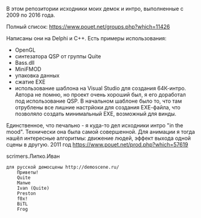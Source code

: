 В этом репозитории исходники моих демок и интро, выполненные с 2009 по 2016 года.

Полный список:
https://www.pouet.net/groups.php?which=11426

Написаны они на Delphi и С++.
Есть примеры использования:
-	OpenGL
-	синтезатора QSP от группы Quite
-	Bass.dll
-	MiniFMOD
-	упаковка данных
-	сжатие ЕХЕ
-	использование шаблона на Visual Studio для создания 64К-интро. Автора не помню, но проект очень хороший был, я его доработал под использование QSP. В начальном шаблоне было то, что там отрублены все лишние настрйоки для создания ЕХЕ-файла, что позволяло создать минимальный ЕХЕ, возможный для винды.

Единственное, что печально - я куда-то дел исходники интро "in the mood". Технически она была самой совершенной. Для анимации я тогда нашёл интересные алгоритмы: движение людей, эффект выхода одной сцены в другую.
2011 год
https://www.pouet.net/prod.php?which=57619

 scrimers.Липко.Иван
	
	для русской демосцены http://demoscene.ru/
		Приветы!
		Quite
		Manwe
		Ivan (Quite)
		Preston
		f0x!
		BiTL
		Frog
